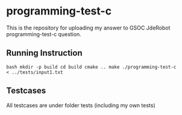 # programming-test-c
This is the repository for uploading my answer to GSOC JdeRobot programming-test-c question.

## Running Instruction
<code>bash
	mkdir -p build
	cd build
	cmake ..
	make
	./programming-test-c < ../tests/input1.txt
</code>

## Testcases
All testcases are under folder tests (including my own tests)
